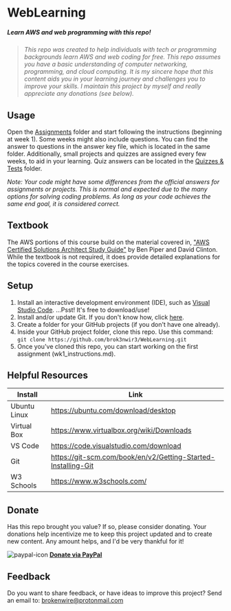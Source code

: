 # WebLearning
##### Learn AWS and web programming with this repo!
> _This repo was created to help individuals with tech or programming backgrounds learn AWS and web coding for free.
 This repo assumes you have a basic understanding of computer networking, programming, and cloud computing.
 It is my sincere hope that this content aids you in your learning journey and challenges you to improve your skills.
 I maintain this project by myself and really appreciate any donations (see below)._

## Usage
Open the [Assignments](https://github.com/brok3nwir3/WebLearning/tree/main/Assignments) folder and start following the instructions (beginning at week 1). Some weeks might also include questions. You can find the answer to questions in the answer key file, which is located in the same folder. Additionally, small projects and quizzes are assigned every few weeks, to aid in your learning. Quiz answers can be located in the [Quizzes & Tests](https://github.com/brok3nwir3/WebLearning/tree/main/Quizzes%20%26%20Tests) folder.

_Note: Your code might have some differences from the official answers for assignments or projects. This is normal and expected due to the many options for solving coding problems. As long as your code achieves the same end goal, it is considered correct._

## Textbook
The AWS portions of this course build on the material covered in, ["AWS Certified Solutions Architect Study Guide"](https://a.co/d/1GcSBtC) by Ben Piper and David Clinton. While the textbook is not required, it does provide detailed explanations for the topics covered in the course exercises. 

## Setup
 1. Install an interactive development environment (IDE), such as [Visual Studio Code](https://code.visualstudio.com/download). ...Psst! It's free to download/use!
 2. Install and/or update Git. If you don't know how, click [here](https://git-scm.com/book/en/v2/Getting-Started-Installing-Git).
 3. Create a folder for your GitHub projects (if you don't have one already).
 4. Inside your GitHub project folder, clone this repo. Use this command: `git clone https://github.com/brok3nwir3/WebLearning.git`
 6. Once you've cloned this repo, you can start working on the first assignment (wk1_instructions.md).

## Helpful Resources

| Install | Link |
| ------ | ------ |
| Ubuntu Linux | https://ubuntu.com/download/desktop |
| Virtual Box | https://www.virtualbox.org/wiki/Downloads |
| VS Code | https://code.visualstudio.com/download |
| Git | https://git-scm.com/book/en/v2/Getting-Started-Installing-Git |
| W3 Schools | https://www.w3schools.com/ |

## Donate
Has this repo brought you value? If so, please consider donating. Your donations help incentivize me to keep this project updated and to create new content. Any amount helps, and I'd be very thankful for it!

![paypal-icon](https://github.com/user-attachments/assets/b4136392-ac2e-4be7-a4a7-bbcfd1b4e5ae) **[Donate via PayPal](https://www.paypal.com/paypalme/brok3nwir3)**

## Feedback
Do you want to share feedback, or have ideas to improve this project? Send an email to: brokenwire@protonmail.com
